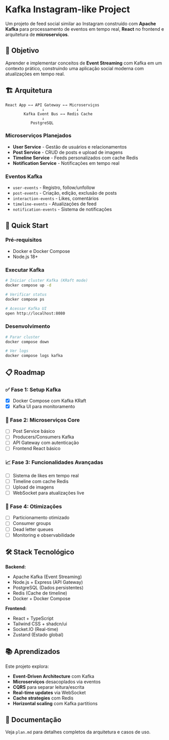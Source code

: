 # Kafka Instagram-like Project

Um projeto de feed social similar ao Instagram construído com **Apache Kafka** para processamento de eventos em tempo real, **React** no frontend e arquitetura de **microserviços**.

## 🎯 Objetivo

Aprender e implementar conceitos de **Event Streaming** com Kafka em um contexto prático, construindo uma aplicação social moderna com atualizações em tempo real.

## 🏗️ Arquitetura

```
React App ←→ API Gateway ←→ Microserviços
                ↓              ↓
        Kafka Event Bus ←→ Redis Cache
                ↓
           PostgreSQL
```

### Microserviços Planejados
- **User Service** - Gestão de usuários e relacionamentos
- **Post Service** - CRUD de posts e upload de imagens  
- **Timeline Service** - Feeds personalizados com cache Redis
- **Notification Service** - Notificações em tempo real

### Eventos Kafka
- `user-events` - Registro, follow/unfollow
- `post-events` - Criação, edição, exclusão de posts
- `interaction-events` - Likes, comentários
- `timeline-events` - Atualizações de feed
- `notification-events` - Sistema de notificações

## 🚀 Quick Start

### Pré-requisitos
- Docker e Docker Compose
- Node.js 18+

### Executar Kafka
```bash
# Iniciar cluster Kafka (KRaft mode)
docker compose up -d

# Verificar status
docker compose ps

# Acessar Kafka UI
open http://localhost:8080
```

### Desenvolvimento
```bash
# Parar cluster
docker compose down

# Ver logs
docker compose logs kafka
```

## 📋 Roadmap

### ✅ Fase 1: Setup Kafka
- [x] Docker Compose com Kafka KRaft
- [x] Kafka UI para monitoramento

### 🔄 Fase 2: Microserviços Core
- [ ] Post Service básico
- [ ] Producers/Consumers Kafka
- [ ] API Gateway com autenticação
- [ ] Frontend React básico

### 📈 Fase 3: Funcionalidades Avançadas
- [ ] Sistema de likes em tempo real
- [ ] Timeline com cache Redis
- [ ] Upload de imagens
- [ ] WebSocket para atualizações live

### 🔧 Fase 4: Otimizações
- [ ] Particionamento otimizado
- [ ] Consumer groups
- [ ] Dead letter queues
- [ ] Monitoring e observabilidade

## 🛠️ Stack Tecnológico

**Backend:**
- Apache Kafka (Event Streaming)
- Node.js + Express (API Gateway)
- PostgreSQL (Dados persistentes)
- Redis (Cache de timeline)
- Docker + Docker Compose

**Frontend:**
- React + TypeScript
- Tailwind CSS + shadcn/ui
- Socket.IO (Real-time)
- Zustand (Estado global)

## 📚 Aprendizados

Este projeto explora:
- **Event-Driven Architecture** com Kafka
- **Microserviços** desacoplados via eventos
- **CQRS** para separar leitura/escrita
- **Real-time updates** via WebSocket
- **Cache strategies** com Redis
- **Horizontal scaling** com Kafka partitions

## 📖 Documentação

Veja `plan.md` para detalhes completos da arquitetura e casos de uso.